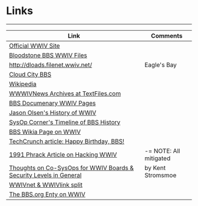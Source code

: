 # Links
***


Link | Comments
---- | --------
[Official WWIV Site](http://www.wwivbbs.org/)  | 
[Bloodstone BBS WWIV Files](http://www.bsbbs.com/wwiv/)  | 
http://dloads.filenet.wwiv.net/ | Eagle's Bay
[Cloud City BBS](http://cloudcitybbs.com) | 
[Wikipedia](https://en.wikipedia.org/wiki/WWIV) | 
[WWWIVNews Archives at TextFiles.com](http://www.textfiles.com/bbs/WWIVNEWS/)  | 
[BBS Documenary WWIV Pages](http://software.bbsdocumentary.com/IBM/DOS/WWIV/)  | 
[Jason Olsen's History of WWIV](http://software.bbsdocumentary.com/IBM/DOS/WWIV/feren.txt)  | 
[SysOp Corner's Timeline of BBS History](http://sysopscorner.thebbs.org/bbshist.html)  | 
[BBS Wikia Page on WWIV](http://bbs.wikia.com/wiki/WWIV)  | 
[TechCrunch article: Happy Birthday, BBS!](http://techcrunch.com/2010/02/17/happy-birthday-bbs/)  | 
[1991 Phrack Article on Hacking WWIV](http://phrack.org/issues/34/5.html) |  -= NOTE: All mitigated 
[Thoughts on Co-SysOps for WWIV Boards & Security Levels in General](http://www.textfiles.com/bbs/cosysop.txt)  | by Kent Stromsmoe
[WWIVnet & WWIVlink split](http://www.bbsdocumentary.com/library/CONTROVERSY/EVENTS/WWIVWAR/)  | 
[The BBS.org Enty on WWIV](http://sysopscorner.thebbs.org/wwiv.html)  | 
